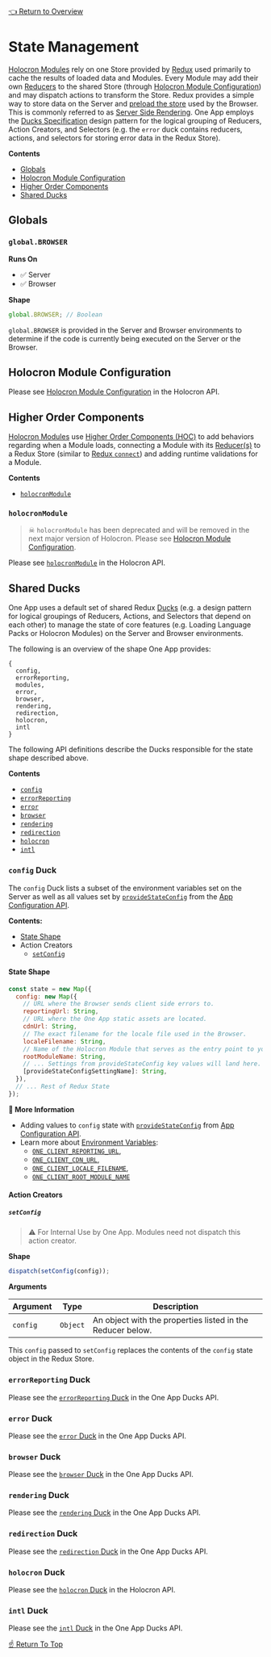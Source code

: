 [👈 Return to Overview](../API.md)

# State Management

[Holocron Modules](../API.md#modules) rely on one Store provided by [Redux](https://redux.js.org/) used primarily to cache the results of loaded data and Modules. Every Module may add their own [Reducers](https://redux.js.org/basics/reducers/) to the shared Store (through [Holocron Module Configuration]) and may dispatch actions to transform the Store. Redux provides a simple way to store data on the Server and [preload the store](https://redux.js.org/recipes/server-rendering#inject-initial-component-html-and-state) used by the Browser. This is commonly referred to as [Server Side Rendering](https://redux.js.org/recipes/server-rendering). One App employs the [Ducks Specification](https://github.com/erikras/ducks-modular-redux) design pattern for the logical grouping of Reducers, Action Creators, and Selectors (e.g. the `error` duck contains reducers, actions, and selectors for storing error data in the Redux Store).

**Contents**
* [Globals](#globals)
* [Holocron Module Configuration](#holocron-module-configuration)
* [Higher Order Components](#higher-order-components)
* [Shared Ducks](#shared-ducks)

## Globals

### `global.BROWSER`

**Runs On**
* ✅ Server
* ✅ Browser

**Shape**

```js
global.BROWSER; // Boolean
```

`global.BROWSER` is provided in the Server and Browser environments to determine if the code is currently being executed on the Server or the Browser.

## Holocron Module Configuration

<!--ONE-DOCS path="https://cdn.jsdelivr.net/gh/americanexpress/holocron@one-doc-templating/packages/holocron/API.md" id="Module.holocron" parentHeaderLevel="2" start-->

Please see [Holocron Module Configuration](https://github.com/americanexpress/holocron/blob/master/packages/holocron/API.md#holocron-module-configuration) in the Holocron API.

<!--ONE-DOCS end-->


## Higher Order Components

[Holocron Modules](../API.md#modules) use [Higher Order Components (HOC)](https://reactjs.org/docs/higher-order-components.html) to add behaviors regarding when a Module loads, connecting a Module with its [Reducer(s)](https://redux.js.org/basics/reducers/) to a Redux Store (similar to [Redux `connect`](https://react-redux.js.org/api/connect)) and adding runtime validations for a Module.

**Contents**
* [`holocronModule`](#holocronmodule)

<!--ONE-DOCS path="https://cdn.jsdelivr.net/gh/americanexpress/holocron@one-doc-templating/packages/holocron/API.md" id="holocronModule" parentHeaderLevel="2" start-->

### `holocronModule`

> ☠ `holocronModule` has been deprecated and will be removed in the next major version of Holocron. Please see [Holocron Module Configuration].

Please see [`holocronModule`](https://github.com/americanexpress/holocron/blob/master/packages/holocron/API.md#holocronmodule) in the Holocron API.

<!--ONE-DOCS end-->

## Shared Ducks

One App uses a default set of shared Redux [Ducks](https://github.com/erikras/ducks-modular-redux) (e.g. a design pattern for logical groupings of Reducers, Actions, and Selectors that depend on each other) to manage the state of core features (e.g. Loading Language Packs or Holocron Modules) on the Server and Browser environments.

The following is an overview of the shape One App provides:

```
{
  config,
  errorReporting,
  modules,
  error,
  browser,
  rendering,
  redirection,
  holocron,
  intl
}
```

The following API definitions describe the Ducks responsible for the state shape described above.

**Contents**
* [`config`](#config-duck)
* [`errorReporting`](#errorreporting-duck)
* [`error`](#error-duck)
* [`browser`](#browser-duck)
* [`rendering`](#rendering-duck)
* [`redirection`](#redirection-duck)
* [`holocron`](#holocron-duck)
* [`intl`](#intl-duck)

### `config` Duck
The `config` Duck lists a subset of the environment variables set on the Server as well as all values set by
[`provideStateConfig`](./App-Configuration.md#providestateconfig) from the [App Configuration API](./App-Configuration.md).

**Contents:**
* [State Shape](#state-shape)
* Action Creators
  * [`setConfig`](#setconfig)

#### State Shape

```js
const state = new Map({
  config: new Map({
    // URL where the Browser sends client side errors to.
    reportingUrl: String,
    // URL where the One App static assets are located.
    cdnUrl: String,
    // The exact filename for the locale file used in the Browser.
    localeFilename: String,
    // Name of the Holocron Module that serves as the entry point to your application.
    rootModuleName: String,
    // ... Settings from provideStateConfig key values will land here.
    [provideStateConfigSettingName]: String,
  }),
  // ... Rest of Redux State
});
```

**📘 More Information**
* Adding values to `config` state with [`provideStateConfig`](./App-Configuration.md#providestateconfig) from [App Configuration API](./App-Configuration.md).
* Learn more about [Environment Variables](../server/Environment-Variables.md):
  * [`ONE_CLIENT_REPORTING_URL`](../server/Environment-Variables.md#one_client_reporting_url),
  * [`ONE_CLIENT_CDN_URL`](../server/Environment-Variables.md#one_client_cdn_url),
  * [`ONE_CLIENT_LOCALE_FILENAME`](../server/Environment-Variables.md#one_client_locale_filename),
  * [`ONE_CLIENT_ROOT_MODULE_NAME`](../server/Environment-Variables.md#one_client_root_module_name)

#### Action Creators

##### `setConfig`

> ⚠️ For Internal Use by One App. Modules need not dispatch this action creator.

**Shape**

```js
dispatch(setConfig(config));
```

**Arguments**

| Argument | Type     | Description                                                |
|----------|----------|------------------------------------------------------------|
| `config` | `Object` | An object with the properties listed in the Reducer below. |

This `config` passed to `setConfig` replaces the contents of the `config` state object in the Redux Store.

### `errorReporting` Duck

Please see the [`errorReporting` Duck](https://github.com/americanexpress/one-app-ducks#errorreporting-duck) in the One App Ducks API.

### `error` Duck

Please see the [`error` Duck](https://github.com/americanexpress/one-app-ducks#error-duck) in the One App Ducks API.

### `browser` Duck

Please see the [`browser` Duck](https://github.com/americanexpress/one-app-ducks#browser-duck) in the One App Ducks API.

### `rendering` Duck

Please see the [`rendering` Duck](https://github.com/americanexpress/one-app-ducks#rendering-duck) in the One App Ducks API.

### `redirection` Duck

Please see the [`redirection` Duck](https://github.com/americanexpress/one-app-ducks#redirection-duck) in the One App Ducks API.

### `holocron` Duck

Please see the [`holocron` Duck](https://github.com/americanexpress/holocron/blob/master/packages/holocron/src/ducks/load.js) in the Holocron API.

### `intl` Duck

Please see the [`intl` Duck](https://github.com/americanexpress/one-app-ducks#intl-duck) in the One App Ducks API.

[☝️ Return To Top](#state-management)

[Holocron Module Configuration]: https://github.com/americanexpress/holocron/blob/master/packages/holocron/API.md#holocron-module-configuration
